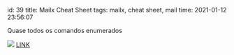 id: 39
title: Mailx Cheat Sheet
tags: mailx, cheat sheet, mail
time: 2021-01-12 23:56:07

Quase todos os comandos enumerados

![](http://localhost/bkmks_fotos/pics/117)
[LINK](https://www.ibm.com/support/knowledgecenter/en/SSLTBW_2.1.0/com.ibm.zos.v2r1.bpxa500/mailx.htm)